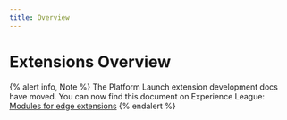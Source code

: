 ```yaml
---
title: Overview
---
```


# Extensions Overview

{% alert info, Note %}
The Platform Launch extension development docs have moved. You can now find this document on Experience League: [Modules for edge extensions](https://experienceleague.adobe.com/docs/launch/using/extension-dev/overview.html#edge-modules)
{% endalert %}